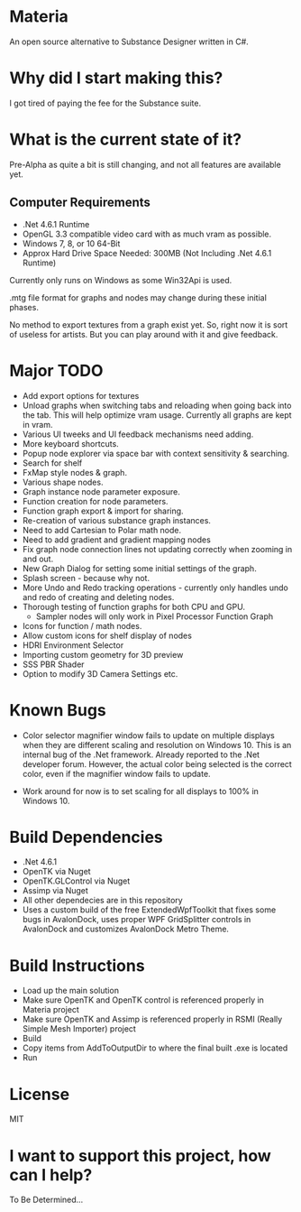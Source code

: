 Materia
===================

An open source alternative to Substance Designer written in C#. 

Why did I start making this?
============================
I got tired of paying the fee for the Substance suite.

What is the current state of it?
=================================
Pre-Alpha as quite a bit is still changing, and not all features are available yet.

Computer Requirements
------------------------
 * .Net 4.6.1 Runtime
 * OpenGL 3.3 compatible video card with as much vram as possible.
 * Windows 7, 8, or 10 64-Bit
 * Approx Hard Drive Space Needed: 300MB (Not Including .Net 4.6.1 Runtime)

Currently only runs on Windows as some Win32Api is used.

.mtg file format for graphs and nodes may change during these initial phases.

No method to export textures from a graph exist yet. So, right now it is sort of useless for artists. But you can play around with it and give feedback.

Major TODO
============== 
  * Add export options for textures
  * Unload graphs when switching tabs and reloading when going back into the tab. This will help optimize vram usage. Currently all graphs are kept in vram. 
  * Various UI tweeks and UI feedback mechanisms need adding.
  * More keyboard shortcuts.
  * Popup node explorer via space bar with context sensitivity & searching.
  * Search for shelf
  * FxMap style nodes & graph.
  * Various shape nodes.
  * Graph instance node parameter exposure.
  * Function creation for node parameters.
  * Function graph export & import for sharing.
  * Re-creation of various substance graph instances.
  * Need to add Cartesian to Polar math node.
  * Need to add gradient and gradient mapping nodes
  * Fix graph node connection lines not updating correctly when zooming in and out.
  * New Graph Dialog for setting some initial settings of the graph.
  * Splash screen - because why not.
  * More Undo and Redo tracking operations - currently only handles undo and redo of creating and deleting nodes.
  * Thorough testing of function graphs for both CPU and GPU.
    * Sampler nodes will only work in Pixel Processor Function Graph
  * Icons for function / math nodes.
  * Allow custom icons for shelf display of nodes
  * HDRI Environment Selector
  * Importing custom geometry for 3D preview
  * SSS PBR Shader
  * Option to modify 3D Camera Settings etc.

Known Bugs
====================
 * Color selector magnifier window fails to update on multiple displays when they are different scaling and resolution on Windows 10. This is an internal bug of the .Net framework. Already reported to the .Net developer forum. However, the actual color being selected is the correct color, even if the magnifier window fails to update.

 * Work around for now is to set scaling for all displays to 100% in Windows 10.

Build Dependencies
===================
 * .Net 4.6.1
 * OpenTK via Nuget
 * OpenTK.GLControl via Nuget
 * Assimp via Nuget
 * All other dependecies are in this repository
 * Uses a custom build of the free ExtendedWpfToolkit that fixes some bugs in AvalonDock, uses proper WPF GridSplitter controls in AvalonDock and customizes AvalonDock Metro Theme.

Build Instructions
=====================
 * Load up the main solution
 * Make sure OpenTK and OpenTK control is referenced properly in Materia project
 * Make sure OpenTK and Assimp is referenced properly in RSMI (Really Simple Mesh Importer) project
 * Build
 * Copy items from AddToOutputDir to where the final built .exe is located
 * Run

 License
 =========
 MIT

 I want to support this project, how can I help?
 ================================================
 To Be Determined...

